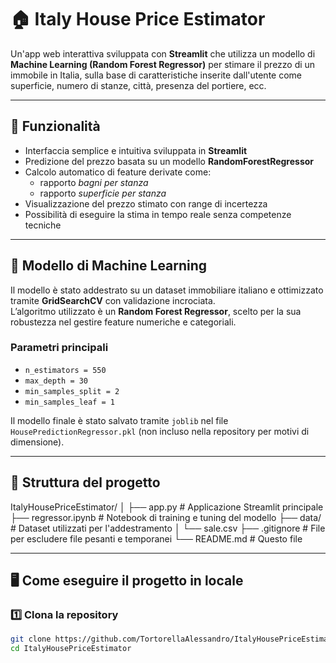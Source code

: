 # 🏠 Italy House Price Estimator

Un'app web interattiva sviluppata con **Streamlit** che utilizza un modello di **Machine Learning (Random Forest Regressor)** per stimare il prezzo di un immobile in Italia, sulla base di caratteristiche inserite dall'utente come superficie, numero di stanze, città, presenza del portiere, ecc.

---

## 🚀 Funzionalità

- Interfaccia semplice e intuitiva sviluppata in **Streamlit**
- Predizione del prezzo basata su un modello **RandomForestRegressor**
- Calcolo automatico di feature derivate come:
  - rapporto _bagni per stanza_
  - rapporto _superficie per stanza_
- Visualizzazione del prezzo stimato con range di incertezza
- Possibilità di eseguire la stima in tempo reale senza competenze tecniche

---

## 🧠 Modello di Machine Learning

Il modello è stato addestrato su un dataset immobiliare italiano e ottimizzato tramite **GridSearchCV** con validazione incrociata.  
L’algoritmo utilizzato è un **Random Forest Regressor**, scelto per la sua robustezza nel gestire feature numeriche e categoriali.

### Parametri principali

- `n_estimators = 550`
- `max_depth = 30`
- `min_samples_split = 2`
- `min_samples_leaf = 1`

Il modello finale è stato salvato tramite `joblib` nel file `HousePredictionRegressor.pkl` (non incluso nella repository per motivi di dimensione).

---

## 🧩 Struttura del progetto

ItalyHousePriceEstimator/
│
├── app.py # Applicazione Streamlit principale
├── regressor.ipynb # Notebook di training e tuning del modello
├── data/ # Dataset utilizzati per l'addestramento
│ └── sale.csv
├── .gitignore # File per escludere file pesanti e temporanei
└── README.md # Questo file

---

## 🖥️ Come eseguire il progetto in locale

### 1️⃣ Clona la repository

```bash
git clone https://github.com/TortorellaAlessandro/ItalyHousePriceEstimator.git
cd ItalyHousePriceEstimator
```

